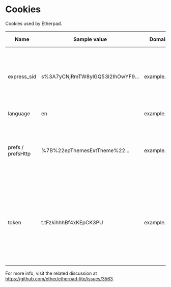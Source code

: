 # Cookies

Cookies used by Etherpad.

| Name            | Sample value                       | Domain      | Path | Expires/max-age | Http-only| Secure |  Usage description                                                                                                                                                                                                                                                                                                                                                                                                                                                                                                                                                                                                                                                                                                                                                                        |
|-----------------|------------------------------------|-------------|------|-----------------|----------|--------|-------------------------------------------------------------------------------------------------------------------------------------------------------------------------------------------------------------------------------------------------------------------------------------------------------------------------------------------------------------------------------------------------------------------------------------------------------------------------------------------------------------------------------------------------------------------------------------------------------------------------------------------------------------------------------------------------------------------------------------------------------------------------------------------|
|express_sid      | s%3A7yCNjRmTW8ylGQ53I2IhOwYF9...   | example.org | /    | Session         | true     | true   | Session ID of the [Express web framework](https://expressjs.com). When Etherpad is behind a reverse proxy, and an administrator wants to use session stickiness, he may use this cookie. If you are behind a reverse proxy, please remember to set `trustProxy: true` in `settings.json`. Set in [webaccess.js#L131](https://github.com/ether/etherpad-lite/blob/01497aa399690e44393e91c19917d11d025df71b/src/node/hooks/express/webaccess.js#L131).                                                                                                                                                                                                                                                                                                                                      |
|language         | en                                 | example.org | /    | Session         | false    | true   | The language of the UI (e.g.: `en-GB`, `it`). Set in [pad_editor.js#L111](https://github.com/ether/etherpad-lite/blob/01497aa399690e44393e91c19917d11d025df71b/src/static/js/pad_editor.js#L111).                                                                                                                                                                                                                                                                                                                                                                                                                                                                                                                                                                                         |
|prefs / prefsHttp| %7B%22epThemesExtTheme%22...       | example.org | /p   | year 3000       | false    | true   | Client-side preferences (e.g.: font family, chat always visible, show authorship colors, ...). Set in [pad_cookie.js#L49](https://github.com/ether/etherpad-lite/blob/01497aa399690e44393e91c19917d11d025df71b/src/static/js/pad_cookie.js#L49). `prefs` is used if Etherpad is accessed over HTTPS, `prefsHttp` if accessed over HTTP. For more info see https://github.com/ether/etherpad-lite/issues/3179.                                                                                                                                                                                                                                                                                                                                                                             |
|token            | t.tFzkihhhBf4xKEpCK3PU             | example.org | /    | 60 days         | false    | true   | A random token representing the author, of the form `t.randomstring_of_lenght_20`. The random string is generated by the client, at ([pad.js#L55-L66](https://github.com/ether/etherpad-lite/blob/01497aa399690e44393e91c19917d11d025df71b/src/static/js/pad.js#L55-L66)). This cookie is always set by the client (at [pad.js#L153-L158](https://github.com/ether/etherpad-lite/blob/01497aa399690e44393e91c19917d11d025df71b/src/static/js/pad.js#L153-L158)) without any solicitation from the server. It is used for all the pads accessed via the web UI (not used for the HTTP API). On the server side, its value is accessed at [SecurityManager.js#L33](https://github.com/ether/etherpad-lite/blob/01497aa399690e44393e91c19917d11d025df71b/src/node/db/SecurityManager.js#L33).|

For more info, visit the related discussion at https://github.com/ether/etherpad-lite/issues/3563.
